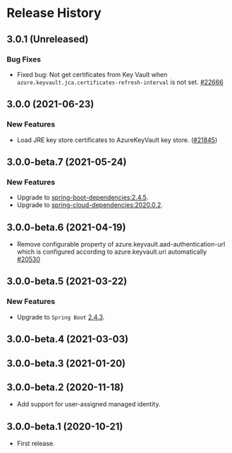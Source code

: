 # Release History


## 3.0.1 (Unreleased)
### Bug Fixes
- Fixed bug: Not get certificates from Key Vault when `azure.keyvault.jca.certificates-refresh-interval` is not set. [#22666](https://github.com/Azure/azure-sdk-for-java/pull/22666)


## 3.0.0 (2021-06-23)
### New Features
- Load JRE key store certificates to AzureKeyVault key store. ([#21845](https://github.com/Azure/azure-sdk-for-java/pull/21845))


## 3.0.0-beta.7 (2021-05-24)
### New Features
- Upgrade to [spring-boot-dependencies:2.4.5](https://repo.maven.apache.org/maven2/org/springframework/boot/spring-boot-dependencies/2.4.5/spring-boot-dependencies-2.4.5.pom).
- Upgrade to [spring-cloud-dependencies:2020.0.2](https://repo.maven.apache.org/maven2/org/springframework/cloud/spring-cloud-dependencies/2020.0.2/spring-cloud-dependencies-2020.0.2.pom).


## 3.0.0-beta.6 (2021-04-19)
- Remove configurable property of azure.keyvault.aad-authentication-url which is configured according to azure.keyvault.uri automatically [#20530](https://github.com/Azure/azure-sdk-for-java/pull/20530)


## 3.0.0-beta.5 (2021-03-22)
### New Features
- Upgrade to `Spring Boot` [2.4.3](https://github.com/spring-projects/spring-boot/releases/tag/v2.4.3).


## 3.0.0-beta.4 (2021-03-03)


## 3.0.0-beta.3 (2021-01-20)


## 3.0.0-beta.2 (2020-11-18)
- Add support for user-assigned managed identity.


## 3.0.0-beta.1 (2020-10-21)
 - First release.
